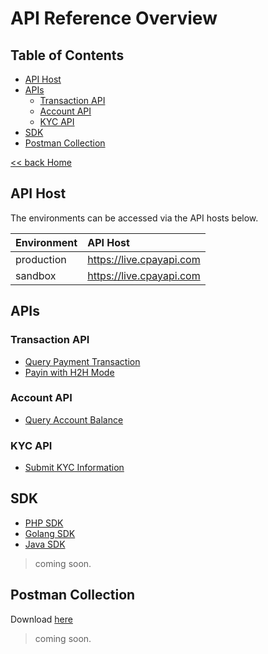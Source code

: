 # API Reference Overview

## Table of Contents

- [API Host](#api-host)
- [APIs](#apis)
  - [Transaction API](#transaction-api)
  - [Account API](#account-api)
  - [KYC API](#kyc-api)
- [SDK](#sdk)
- [Postman Collection](#postman-collection)


[<< back Home](https://github.com/cpayapi-com/document/blob/main/README.md)

## API Host

The environments can be accessed via the API hosts below.

| Environment | API Host |
| :----  | :---- |
|production   | https://live.cpayapi.com |
|sandbox  | https://live.cpayapi.com |

## APIs
### Transaction API
- [Query Payment Transaction](https://github.com/cpayapi-com/document/blob/main/api-reference/query-payment-transaction.md)
- [Payin with H2H Mode](#)
### Account API
- [Query Account Balance](#)

### KYC API
- [Submit KYC Information](#)

## SDK
- [PHP SDK](#)
- [Golang SDK](#)
- [Java SDK](#)
> coming soon.

## Postman Collection
Download [here](#)

> coming soon.

